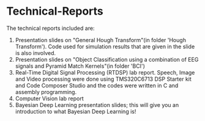 # Technical-Reports
The technical reports included are:
1. Presentation slides on "General Hough Transform"(in folder 'Hough Transform'). Code used for simulation results that are given in the slide is also involved.
2. Presentation slides on "Object Classification using a combination of EEG signals and Pyramid Match Kernels"(in folder 'BCI')
3. Real-Time Digital Signal Processing (RTDSP) lab report. Speech, Image and Video processing were done using TMS320C6713 DSP Starter kit and Code Composer Studio and the codes were written in C and assembly programming.
4. Computer Vision lab report
5. Bayesian Deep Learning presentation slides; this will give you an introduction to what Bayesian Deep Learning is!
